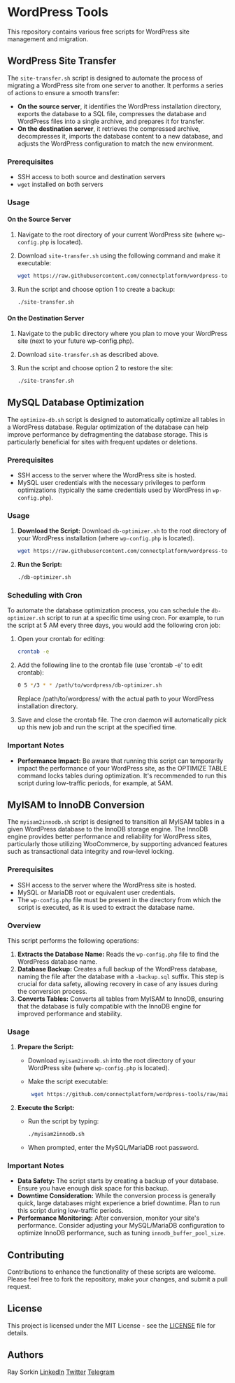 # WordPress Tools

This repository contains various free scripts for WordPress site management and migration.

## WordPress Site Transfer

The `site-transfer.sh` script is designed to automate the process of migrating a WordPress site from one server to another. It performs a series of actions to ensure a smooth transfer:

- **On the source server**, it identifies the WordPress installation directory, exports the database to a SQL file, compresses the database and WordPress files into a single archive, and prepares it for transfer.
- **On the destination server**, it retrieves the compressed archive, decompresses it, imports the database content to a new database, and adjusts the WordPress configuration to match the new environment.

### Prerequisites

- SSH access to both source and destination servers
- `wget` installed on both servers

### Usage

#### On the Source Server

1. Navigate to the root directory of your current WordPress site (where `wp-config.php` is located).
2. Download `site-transfer.sh` using the following command and make it executable:

   ```sh
   wget https://raw.githubusercontent.com/connectplatform/wordpress-tools/main/site-transfer.sh && chmod +x site-transfer.sh
   ```

3. Run the script and choose option 1 to create a backup:

   ```sh
   ./site-transfer.sh
   ```

#### On the Destination Server

1. Navigate to the public directory where you plan to move your WordPress site (next to your future wp-config.php).
2. Download `site-transfer.sh` as described above.
3. Run the script and choose option 2 to restore the site:

   ```sh
   ./site-transfer.sh
   ```


## MySQL Database Optimization

The `optimize-db.sh` script is designed to automatically optimize all tables in a WordPress database. Regular optimization of the database can help improve performance by defragmenting the database storage. This is particularly beneficial for sites with frequent updates or deletions.

### Prerequisites

- SSH access to the server where the WordPress site is hosted.
- MySQL user credentials with the necessary privileges to perform optimizations (typically the same credentials used by WordPress in `wp-config.php`).

### Usage

1. **Download the Script:**
   Download `db-optimizer.sh` to the root directory of your WordPress installation (where `wp-config.php` is located).

   ```sh
   wget https://raw.githubusercontent.com/connectplatform/wordpress-tools/main/db-optimizer.sh && chmod +x db-optimizer.sh
   ```

2. **Run the Script:**

   ```sh
   ./db-optimizer.sh
   ```

### Scheduling with Cron

To automate the database optimization process, you can schedule the `db-optimizer.sh` script to run at a specific time using cron. For example, to run the script at 5 AM every three days, you would add the following cron job:

1. Open your crontab for editing:

   ```sh
   crontab -e
   ```
   
2. Add the following line to the crontab file (use 'crontab -e' to edit crontab):

   ```sh
   0 5 */3 * * /path/to/wordpress/db-optimizer.sh
   ```
   Replace /path/to/wordpress/ with the actual path to your WordPress installation directory.

3. Save and close the crontab file. The cron daemon will automatically pick up this new job and run the script at the specified time.

### Important Notes
- **Performance Impact:** Be aware that running this script can temporarily impact the performance of your WordPress site, as the OPTIMIZE TABLE command locks tables during optimization. It's recommended to run this script during low-traffic periods, for example, at 5AM.

## MyISAM to InnoDB Conversion

The `myisam2innodb.sh` script is designed to transition all MyISAM tables in a given WordPress database to the InnoDB storage engine. The InnoDB engine provides better performance and reliability for WordPress sites, particularly those utilizing WooCommerce, by supporting advanced features such as transactional data integrity and row-level locking.

### Prerequisites

- SSH access to the server where the WordPress site is hosted.
- MySQL or MariaDB root or equivalent user credentials.
- The `wp-config.php` file must be present in the directory from which the script is executed, as it is used to extract the database name.

### Overview

This script performs the following operations:

1. **Extracts the Database Name:** Reads the `wp-config.php` file to find the WordPress database name.
2. **Database Backup:** Creates a full backup of the WordPress database, naming the file after the database with a `-backup.sql` suffix. This step is crucial for data safety, allowing recovery in case of any issues during the conversion process.
3. **Converts Tables:** Converts all tables from MyISAM to InnoDB, ensuring that the database is fully compatible with the InnoDB engine for improved performance and stability.

### Usage

1. **Prepare the Script:**
   - Download `myisam2innodb.sh` into the root directory of your WordPress site (where `wp-config.php` is located).
   - Make the script executable:

     ```sh
      wget https://github.com/connectplatform/wordpress-tools/raw/main/myisam2innodb.sh && chmod +x myisam2innodb.sh
     ```

2. **Execute the Script:**
   - Run the script by typing:

     ```sh
     ./myisam2innodb.sh
     ```

   - When prompted, enter the MySQL/MariaDB root password.

### Important Notes

- **Data Safety:** The script starts by creating a backup of your database. Ensure you have enough disk space for this backup.
- **Downtime Consideration:** While the conversion process is generally quick, large databases might experience a brief downtime. Plan to run this script during low-traffic periods.
- **Performance Monitoring:** After conversion, monitor your site's performance. Consider adjusting your MySQL/MariaDB configuration to optimize InnoDB performance, such as tuning `innodb_buffer_pool_size`.

## Contributing

Contributions to enhance the functionality of these scripts are welcome. Please feel free to fork the repository, make your changes, and submit a pull request.

## License

This project is licensed under the MIT License - see the [LICENSE](LICENSE) file for details.

## Authors

Ray Sorkin [LinkedIn](https://linkedin.com/in/raysorkin) [Twitter](https://twitter.com/ray_sorkin) [Telegram](https://t.me/ray_sorkin)